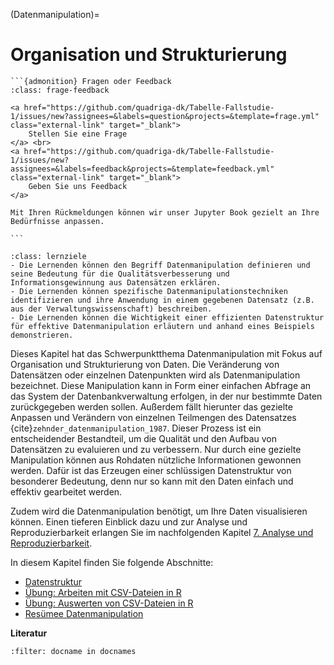 (Datenmanipulation)=
# Organisation und Strukturierung

````{margin}
```{admonition} Fragen oder Feedback 
:class: frage-feedback

<a href="https://github.com/quadriga-dk/Tabelle-Fallstudie-1/issues/new?assignees=&labels=question&projects=&template=frage.yml" class="external-link" target="_blank">
    Stellen Sie eine Frage
</a> <br>
<a href="https://github.com/quadriga-dk/Tabelle-Fallstudie-1/issues/new?assignees=&labels=feedback&projects=&template=feedback.yml" class="external-link" target="_blank">
    Geben Sie uns Feedback
</a>

Mit Ihren Rückmeldungen können wir unser Jupyter Book gezielt an Ihre Bedürfnisse anpassen.

```
````

```{admonition} Lernziel: Datenmanipulation und -strukturierung
:class: lernziele 
- Die Lernenden können den Begriff Datenmanipulation definieren und seine Bedeutung für die Qualitätsverbesserung und Informationsgewinnung aus Datensätzen erklären.
- Die Lernenden können spezifische Datenmanipulationstechniken identifizieren und ihre Anwendung in einem gegebenen Datensatz (z.B. aus der Verwaltungswissenschaft) beschreiben.
- Die Lernenden können die Wichtigkeit einer effizienten Datenstruktur für effektive Datenmanipulation erläutern und anhand eines Beispiels demonstrieren.
```  
  

Dieses Kapitel hat das Schwerpunktthema Datenmanipulation mit Fokus auf Organisation und Strukturierung von Daten.
Die Veränderung von Datensätzen oder einzelnen Datenpunkten wird als Datenmanipulation bezeichnet. Diese Manipulation kann in Form einer einfachen Abfrage an das System der Datenbankverwaltung erfolgen, in der nur bestimmte Daten zurückgegeben werden sollen. Außerdem fällt hierunter das gezielte Anpassen und Verändern von einzelnen Teilmengen des Datensatzes {cite}`zehnder_datenmanipulation_1987`. Dieser Prozess ist ein entscheidender Bestandteil, um die Qualität und den Aufbau von Datensätzen zu evaluieren und zu verbessern. Nur durch eine gezielte Manipulation können aus Rohdaten nützliche Informationen gewonnen werden. Dafür ist das Erzeugen einer schlüssigen Datenstruktur von besonderer Bedeutung, denn nur so kann mit den Daten einfach und effektiv gearbeitet werden. 

Zudem wird die Datenmanipulation benötigt, um Ihre Daten visualisieren können. Einen tieferen Einblick dazu und zur Analyse und Reproduzierbarkeit erlangen Sie im nachfolgenden Kapitel [7. Analyse und Reproduzierbarkeit](/Markdown/7_Datenmanipulation2.md).


In diesem Kapitel finden Sie folgende Abschnitte:

- [Datenstruktur](/Markdown/6_1_Datenstruktur.md)
- [Übung: Arbeiten mit CSV-Dateien in R](/Markdown/6_2_Übung_Arbeiten_CSV_in_R.md)
- [Übung: Auswerten von CSV-Dateien in R](/Markdown/6_3_Übung_Auswertung_CSV_in_R.md)
- [Resümee Datenmanipulation](/Markdown/6_4_Resümee_Datenmanipulation1.md)


**Literatur**

```{bibliography}
:filter: docname in docnames
```